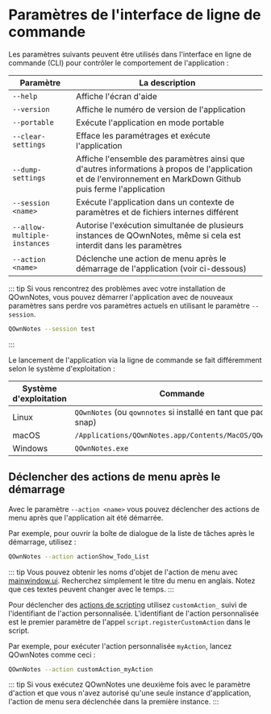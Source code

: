 # Paramètres de l'interface de ligne de commande

Les paramètres suivants peuvent être utilisés dans l'interface en ligne de commande (CLI) pour contrôler le comportement de l'application :

| Paramètre                    | La description                                                                                                                                                |
| ---------------------------- | ------------------------------------------------------------------------------------------------------------------------------------------------------------- |
| `--help`                     | Affiche l'écran d'aide                                                                                                                                        |
| `--version`                  | Affiche le numéro de version de l'application                                                                                                                 |
| `--portable`                 | Exécute l'application en mode portable                                                                                                                        |
| `--clear-settings`           | Efface les paramétrages et exécute l'application                                                                                                              |
| `--dump-settings`            | Affiche l'ensemble des paramètres ainsi que d'autres informations à propos de l'application et de l'environnement en MarkDown Github puis ferme l'application |
| `--session <name>`     | Exécute l'application dans un contexte de paramètres et de fichiers internes différent                                                                        |
| `--allow-multiple-instances` | Autorise l'exécution simultanée de plusieurs instances de QOwnNotes, même si cela est interdit dans les paramètres                                            |
| `--action <name>`      | Déclenche une action de menu après le démarrage de l'application (voir ci-dessous)                                                                            |

::: tip
Si vous rencontrez des problèmes avec votre installation de QOwnNotes, vous pouvez démarrer l'application avec de nouveaux paramètres sans perdre vos paramètres actuels en utilisant le paramètre `--session`.

```bash
QOwnNotes --session test
```
:::

Le lancement de l'application via la ligne de commande se fait différemment selon le système d'exploitation :

| Système d'exploitation | Commande                                                         |
| ---------------------- | ---------------------------------------------------------------- |
| Linux                  | `QOwnNotes` (ou `qownnotes` si installé en tant que paquet snap) |
| macOS                  | `/Applications/QOwnNotes.app/Contents/MacOS/QOwnNotes`           |
| Windows                | `QOwnNotes.exe`                                                  |

## Déclencher des actions de menu après le démarrage

Avec le paramètre `--action <name>` vous pouvez déclencher des actions de menu après que l'application ait été démarrée.

Par exemple, pour ouvrir la boîte de dialogue de la liste de tâches après le démarrage, utilisez :

```bash
QOwnNotes --action actionShow_Todo_List
```

::: tip
Vous pouvez obtenir les noms d'objet de l'action de menu avec [mainwindow.ui](https://github.com/pbek/QOwnNotes/blob/main/src/mainwindow.ui). Recherchez simplement le titre du menu en anglais. Notez que ces textes peuvent changer avec le temps.
:::

Pour déclencher des [actions de scripting](../scripting/methods-and-objects.md#registering-a-custom-action) utilisez `customAction_` suivi de l'identifiant de l'action personnalisée. L'identifiant de l'action personnalisée est le premier paramètre de l'appel `script.registerCustomAction` dans le script.

Par exemple, pour exécuter l'action personnalisée `myAction`, lancez QOwnNotes comme ceci :

```bash
QOwnNotes --action customAction_myAction
```

::: tip
Si vous exécutez QOwnNotes une deuxième fois avec le paramètre d'action et que vous n'avez autorisé qu'une seule instance d'application, l'action de menu sera déclenchée dans la première instance.
:::
